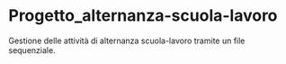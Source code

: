 # Progetto_alternanza-scuola-lavoro

Gestione delle attività di alternanza scuola-lavoro tramite un file sequenziale.
